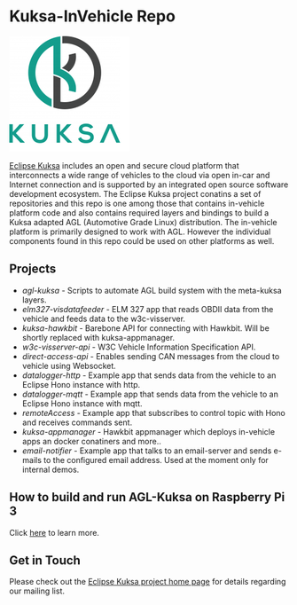 <!--
******************************************************************************
Copyright (c) 2018 Dortmund University of Applied Sciences and Arts

All rights reserved. This program and the accompanying materials
are made available under the terms of the Eclipse Public License v2.0
which accompanies this distribution, and is available at
https://www.eclipse.org/org/documents/epl-2.0/index.php

Contributors:
    Robert Hoettger - initial readme files added
*****************************************************************************
-->

# Kuksa-InVehicle Repo

 ![Alt text](./logos/kuksa.png?raw=true "Eclipse kuksa logo")

[Eclipse Kuksa](https://www.eclipse.org/kuksa/) includes an open and secure cloud platform that interconnects a wide range of vehicles to the cloud via open in-car and Internet connection and is supported by an integrated open source software development ecosystem. The Eclipse Kuksa project conatins a set of repositories and this repo is one among those that contains in-vehicle platform code and also contains required layers and bindings to build a Kuksa adapted AGL (Automotive Grade Linux) distribution. The in-vehicle platform is primarily designed to work with AGL. However the individual components found in this repo could be used on other platforms as well.



## Projects

* *agl-kuksa* - Scripts to automate AGL build system with the meta-kuksa layers.
* *elm327-visdatafeeder* - ELM 327 app that reads OBDII data from the vehicle and feeds data to the w3c-visserver.
* *kuksa-hawkbit* - Barebone API for connecting with Hawkbit. Will be shortly replaced with kuksa-appmanager.
* *w3c-visserver-api* - W3C Vehicle Information Specification API.
* *direct-access-api* - Enables sending CAN messages from the cloud to vehicle using Websocket.
* *datalogger-http* - Example app that sends data from the vehicle to an Eclipse Hono instance with http.
* *datalogger-mqtt* - Example app that sends data from the vehicle to an Eclipse Hono instance with mqtt.
* *remoteAccess* - Example app that subscribes to control topic with Hono and receives commands sent.
* *kuksa-appmanager* - Hawkbit appmanager which deploys in-vehicle apps an docker conatiners and more..
* *email-notifier* - Example app that talks to an email-server and sends e-mails to the configured email address. Used at the moment only for internal demos.

## How to build and run AGL-Kuksa on Raspberry Pi 3

Click [here](https://github.com/eclipse/kuksa.invehicle/tree/master/agl-kuksa) to learn more. 


## Get in Touch

Please check out the [Eclipse Kuksa project home page](https://www.eclipse.org/kuksa/) for details regarding our mailing list.
